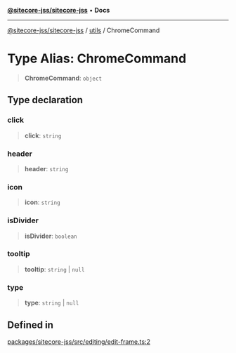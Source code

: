 [**@sitecore-jss/sitecore-jss**](../../README.md) • **Docs**

***

[@sitecore-jss/sitecore-jss](../../README.md) / [utils](../README.md) / ChromeCommand

# Type Alias: ChromeCommand

> **ChromeCommand**: `object`

## Type declaration

### click

> **click**: `string`

### header

> **header**: `string`

### icon

> **icon**: `string`

### isDivider

> **isDivider**: `boolean`

### tooltip

> **tooltip**: `string` \| `null`

### type

> **type**: `string` \| `null`

## Defined in

[packages/sitecore-jss/src/editing/edit-frame.ts:2](https://github.com/Sitecore/jss/blob/89250cb6aff62e727af20469a4fd43db5c3c8052/packages/sitecore-jss/src/editing/edit-frame.ts#L2)
